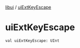 [libui](README.md) / [uiExtKeyEscape](ui-ext-key-escape.md)

# uiExtKeyEscape

`val uiExtKeyEscape: UInt`
